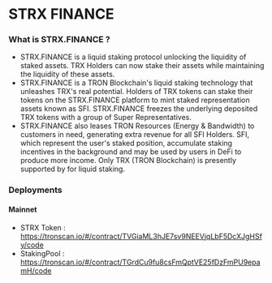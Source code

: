 # STRX FINANCE

### What is STRX.FINANCE ?
- STRX.FINANCE is a liquid staking protocol unlocking the liquidity of staked assets. TRX Holders can now stake their assets while maintaining the liquidity of these assets.
- STRX.FINANCE is a TRON Blockchain's liquid staking technology that unleashes TRX's real potential. Holders of TRX tokens can stake their tokens on the STRX.FINANCE platform to mint staked representation assets known as SFI. STRX.FINANCE freezes the underlying deposited TRX tokens with a group of Super Representatives.
- STRX.FINANCE also leases TRON Resources (Energy & Bandwidth) to customers in need, generating extra revenue for all SFI Holders. SFI, which represent the user's staked position, accumulate staking incentives in the background and may be used by users in DeFi to produce more income.
Only TRX (TRON Blockchain) is presently supported by  for liquid staking.

### Deployments
#### Mainnet
- STRX Token : https://tronscan.io/#/contract/TVGiaML3hJE7sv9NEEVjqLbF5DcXJgHSfy/code
- StakingPool : https://tronscan.io/#/contract/TGrdCu9fu8csFmQptVE25fDzFmPU9epamH/code
